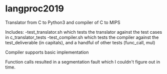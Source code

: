 # langproc2019
Translator from C to Python3 and compiler of C to MIPS

Includes:
-test_translator.sh which tests the translator against the test cases in c_translator_tests
-test_compiler.sh which tests the compiler against the test_deliverable (in capitals), and a handful of other tests (func_call, mul)


Compiler supports basic implementation

Function calls resulted in a segmentation fault which I couldn't figure out in time.

